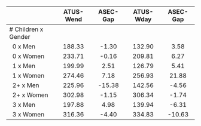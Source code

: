 
|                      |    ATUS-Wend |     ASEC-Gap |    ATUS-Wday |     ASEC-Gap |
| -------------------- | :----------: | :----------: | :----------: | :----------: |
| # Children x Gender  |              |              |              |              |
| &nbsp;&nbsp;0 x Men  |       188.33 |        -1.30 |       132.90 |         3.58 |
| &nbsp;&nbsp;0 x Women |       233.71 |        -0.16 |       209.81 |         6.27 |
| &nbsp;&nbsp;1 x Men  |       199.99 |         2.51 |       126.79 |         5.41 |
| &nbsp;&nbsp;1 x Women |       274.46 |         7.18 |       256.93 |        21.88 |
| &nbsp;&nbsp;2+ x Men |       225.96 |       -15.38 |       142.56 |        -4.56 |
| &nbsp;&nbsp;2+ x Women |       302.98 |        -1.15 |       306.34 |        -1.74 |
| &nbsp;&nbsp;3 x Men  |       197.88 |         4.98 |       139.94 |        -6.31 |
| &nbsp;&nbsp;3 x Women |       316.36 |        -4.40 |       334.83 |       -10.63 |

